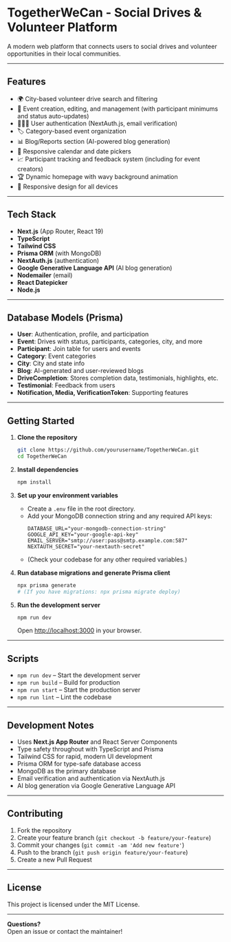 # TogetherWeCan - Social Drives & Volunteer Platform

A modern web platform that connects users to social drives and volunteer opportunities in their local communities.

---

## Features

- 🌍 City-based volunteer drive search and filtering
- 📝 Event creation, editing, and management (with participant minimums and status auto-updates)
- 🧑‍🤝‍🧑 User authentication (NextAuth.js, email verification)
- 🏷️ Category-based event organization
- 📊 Blog/Reports section (AI-powered blog generation)
- 📅 Responsive calendar and date pickers
- 📈 Participant tracking and feedback system (including for event creators)
- 🏆 Dynamic homepage with wavy background animation
- 📱 Responsive design for all devices

---

## Tech Stack

- **Next.js** (App Router, React 19)
- **TypeScript**
- **Tailwind CSS**
- **Prisma ORM** (with MongoDB)
- **NextAuth.js** (authentication)
- **Google Generative Language API** (AI blog generation)
- **Nodemailer** (email)
- **React Datepicker**
- **Node.js**

---

## Database Models (Prisma)

- **User**: Authentication, profile, and participation
- **Event**: Drives with status, participants, categories, city, and more
- **Participant**: Join table for users and events
- **Category**: Event categories
- **City**: City and state info
- **Blog**: AI-generated and user-reviewed blogs
- **DriveCompletion**: Stores completion data, testimonials, highlights, etc.
- **Testimonial**: Feedback from users
- **Notification, Media, VerificationToken**: Supporting features

---

## Getting Started

1. **Clone the repository**
   ```bash
   git clone https://github.com/yourusername/TogetherWeCan.git
   cd TogetherWeCan
   ```

2. **Install dependencies**
   ```bash
   npm install
   ```

3. **Set up your environment variables**
   - Create a `.env` file in the root directory.
   - Add your MongoDB connection string and any required API keys:
     ```
     DATABASE_URL="your-mongodb-connection-string"
     GOOGLE_API_KEY="your-google-api-key"
     EMAIL_SERVER="smtp://user:pass@smtp.example.com:587"
     NEXTAUTH_SECRET="your-nextauth-secret"
     ```
   - (Check your codebase for any other required variables.)

4. **Run database migrations and generate Prisma client**
   ```bash
   npx prisma generate
   # (If you have migrations: npx prisma migrate deploy)
   ```

5. **Run the development server**
   ```bash
   npm run dev
   ```
   Open [http://localhost:3000](http://localhost:3000) in your browser.

---

## Scripts

- `npm run dev` – Start the development server
- `npm run build` – Build for production
- `npm run start` – Start the production server
- `npm run lint` – Lint the codebase

---

## Development Notes

- Uses **Next.js App Router** and React Server Components
- Type safety throughout with TypeScript and Prisma
- Tailwind CSS for rapid, modern UI development
- Prisma ORM for type-safe database access
- MongoDB as the primary database
- Email verification and authentication via NextAuth.js
- AI blog generation via Google Generative Language API

---

## Contributing

1. Fork the repository
2. Create your feature branch (`git checkout -b feature/your-feature`)
3. Commit your changes (`git commit -am 'Add new feature'`)
4. Push to the branch (`git push origin feature/your-feature`)
5. Create a new Pull Request

---

## License

This project is licensed under the MIT License.

---

**Questions?**  
Open an issue or contact the maintainer!